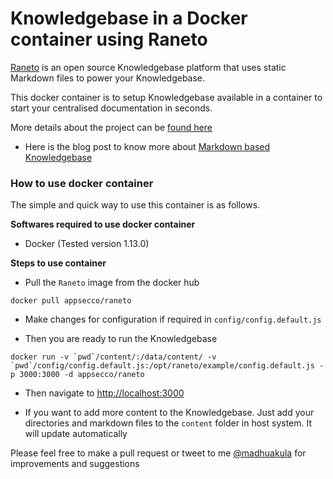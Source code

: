 # Knowledgebase in a Docker container using Raneto

[Raneto](http://raneto.com) is an open source Knowledgebase platform that uses static Markdown files to power your Knowledgebase.

This docker container is to setup Knowledgebase available in a container to start your centralised documentation in seconds.

More details about the project can be [found here](http://docs.raneto.com/)

- Here is the blog post to know more about [Markdown based Knowledgebase]()

### How to use docker container

The simple and quick way to use this container is as follows.

**Softwares required to use docker container**

- Docker (Tested version 1.13.0)

**Steps to use container**
- Pull the `Raneto` image from the docker hub

```
docker pull appsecco/raneto
```

- Make changes for configuration if required in `config/config.default.js`

- Then you are ready to run the Knowledgebase

```
docker run -v `pwd`/content/:/data/content/ -v `pwd`/config/config.default.js:/opt/raneto/example/config.default.js -p 3000:3000 -d appsecco/raneto
```

- Then navigate to [http://localhost:3000](http://localhost:3000)

- If you want to add more content to the Knowledgebase. Just add your directories and markdown files to the `content` folder in host system. It will update automatically


Please feel free to make a pull request or tweet to me [@madhuakula](https://twitter.com/madhuakula) for improvements and suggestions

